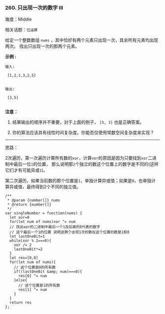 ### 260. 只出现一次的数字 III

难度：Middle

相关话题：`位运算`

给定一个整数数组 `nums` ，其中恰好有两个元素只出现一次，其余所有元素均出现两次。 找出只出现一次的那两个元素。



**示例 :** 





```
输入:

 [1,2,1,3,2,5]


输出:

 [3,5]


```


**注意：** 




1. 结果输出的顺序并不重要，对于上面的例子， `[5, 3]` 也是正确答案。

2. 你的算法应该具有线性时间复杂度。你能否仅使用常数空间复杂度来实现？






-----

思路：

2次遍历，第一次遍历计算所有数的`xor`，计算`xor`的原因是因为只要找到`xor`二进制中最后一位`1`的位置，
那么说明那`2`个独立的数这个位置上的数字是不同的(这样它们才有可能异或`1`)。

第二次遍历，如果当前数的那个位置是`1`，单独计算异或值；如果是`0`，也单独计算异或值，最终得到2个不同的独立值。


```
/**
 * @param {number[]} nums
 * @return {number[]}
 */
var singleNumber = function(nums) {
  let xor=0
  for(let num of nums)xor ^= num
  // 找出xor的二进制中最后一个1及后面的0代表的数字
  // 这个最后一个1的位置 说明这两个出现1次的数在这个位置的数是1和0
  let lastOneBit=1
  while(xor % 2===0){
    xor /= 2
    lastOneBit*=2
  }
  let res=[0,0]
  for(let num of nums){
    // 这个位置是0的所有数
    if((lastOneBit &amp; num)===0){
      res[0] ^= num
    }else{
      // 这个位置是1的所有数
      res[1] ^= num
    }
  }
  return res
};



```

